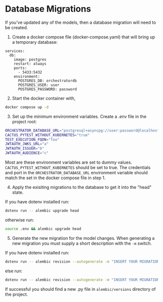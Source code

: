 # Database Migrations

If you've updated any of the models, then a database migration will need to be created.

1. Create a docker compose file (docker-compose.yaml) that will bring up a temporary database:

```docker
services:
  db:
    image: postgres
    restart: always
    ports:
      - 5433:5432
    environment:
      POSTGRES_DB: orchestratordb
      POSTGRES_USER: user
      POSTGRES_PASSWORD: password
```

2. Start the docker container with,

```sh
docker compose up -d
```

3. Set up the minimum environment variables. Create a .env file in the project root:

```sh
ORCHESTRATOR_DATABASE_URL="postgresql+asyncpg://user:password@localhost:5433/orchestratordb"
CACTUS_PYTEST_WITHOUT_KUBERNETES="true"
TEST_EXECUTION_FQDN="foo"
JWTAUTH_JWKS_URL="a"
JWTAUTH_ISSUER="b"
JWTAUTH_AUDIENCE="c"
```

Most are these environment variables are set to dummy values. `CACTUS_PYTEST_WITHOUT_KUBERNETES` should be set to true. The credentials and port in the `ORCHESTRATOR_DATABASE_URL` environment variable should match the set in the docker compose file in step 1.

4. Apply the exisiting migrations to the database to get it into the "head" state.

If you have dotenv installed run:

```sh
dotenv run -- alembic upgrade head
```

otherwise run:

```sh
source .env && alembic upgrade head
```

5. Generate the new migration for the model changes. When generating a new migration you must supply a short description with the `-m` switch.

If you have dotenv installed run:

```sh
dotenv run -- alembic revision --autogenerate -m "INSERT YOUR MIGRATION DESCRIPTION HERE"
```

else run:

```sh
dotenv run -- alembic revision --autogenerate -m "INSERT YOUR MIGRATION DESCRIPTION HERE"
```

If successful you should find a new .py file in `alembic/versions` directory of the project.


